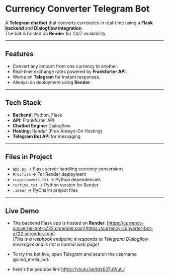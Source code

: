 # Currency Converter Telegram Bot

A **Telegram chatbot** that converts currencies in real-time using a **Flask backend** and **Dialogflow integration**.  
The bot is hosted on **Render** for 24/7 availability.

---

## Features
- Convert any amount from one currency to another.  
- Real-time exchange rates powered by **Frankfurter API**.  
- Works on **Telegram** for instant responses.  
- Always-on deployment using **Render**.  

---

## Tech Stack
- **Backend:** Python, Flask  
- **API:** Frankfurter API  
- **Chatbot Engine:** Dialogflow  
- **Hosting:** Render (Free Always-On Hosting)  
- **Telegram Bot API** for messaging  

---

## Files in Project
- `app.py` → Flask server handling currency conversions  
- `Procfile` → For Render deployment  
- `requirements.txt` → Python dependencies  
- `runtime.txt` → Python version for Render  
- `.idea/` → PyCharm project files  

---

## Live Demo

- The backend Flask app is hosted on **Render**: [https://currency-converter-bot-a722.onrender.com](https://currency-converter-bot-a722.onrender.com)  
  *(This is a webhook endpoint; it responds to Telegram/ Dialogflow messages and is not a normal web page)*

- To try the bot live, open Telegram and search the username @cind_erella_bot:
- here's the youtube link https://youtu.be/btxb37uWutU

